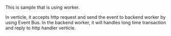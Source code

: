 This is sample that is using worker.

In verticle, it accepts http request and send the event to backend worker by using Event Bus.
In the backend worker, it will handles long time transaction and reply to http handler verticle.
